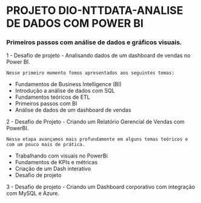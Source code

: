 # PROJETO DIO-NTTDATA-ANALISE DE DADOS COM POWER BI

### Primeiros passos com análise de dados e gráficos visuais.
1 - Desafio de projeto  - Analisando dados de um dashboard de vendas no Power BI.

    Nesse primeiro momento fomos apresentados aos seguintes temas:
* Fundamentos de Business Intelligence (BI)
* Introdução a análise de dados com SQL
* Fundamentos teóricos de ETL
* Primeiros passos com BI
* Análise de dados de um dashboard de vendas

2 - Desafio de Projeto - Criando um Relatório Gerencial de Vendas com PowerBI.

    Nessa etapa avançamos mais profundamente em alguns temas teóricos e com um pouco mais de prática. 

* Trabalhando com visuais no PowerBi
* Fundamentos de KPIs e métricas
* Criação de um Dash interativo
* Desafio de projeto
  
3 - Desafio de projeto  - Criando um Dashboard corporativo com integração com MySQL e Azure.